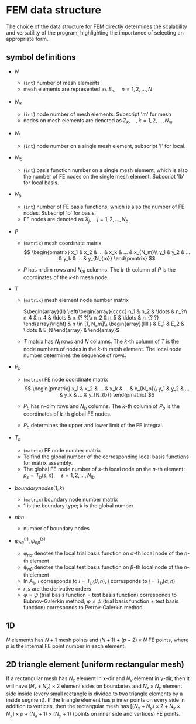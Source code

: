 # FEM data structure

The choice of the data structure for FEM directly determines the scalability and versatility of the program, highlighting the importance of selecting an appropriate form.

## symbol definitions

* $N$ 

  * (`int`) number of mesh elements
  * mesh elements are represented as $E_n,\quad n=1,2,...,N$

* $N_m$

  * (`int`) node number of mesh elements. Subscript 'm' for mesh
  * nodes on mesh elements are denoted as $Z_k, \quad, k=1,2,...,N_m$ 

* $N_l$

  * (`int`) node number on a single mesh element, subscript 'l' for local.

* $N_{lb}$

  * (`int`) basis function number on a single mesh element, which is also the number of FE nodes on the single mesh element. Subscript 'lb' for local basis.

* $N_b$

  * (`int`) number of FE basis functions, which is also the number of FE nodes. Subscript 'b' for basis.
  * FE nodes are denoted as $X_j, \quad j=1,2,...,N_b$

* $P$ 

  * (`matrix`) mesh coordinate matrix
    $$
    \begin{pmatrix}
    x_1  & x_2 & ... & x_k & ... & x_{N_m}\\
    y_1  & y_2 & ... & y_k & ... & y_{N_{m}}
    \end{pmatrix}
    $$

  * $P$ has n-dim rows and $N_m$ columns. The $k$-th column of $P$ is the coordinates of the $k$-th mesh node.

* T

  * (`matrix`) mesh element node number matrix

    $\begin{array}{ll}  \left(\begin{array}{cccc}    n_1 & n_2 & \ldots & n_?\\   n_4 & n_4 & \ldots & n_{? ?}\\    n_2 & n_5 & \ldots & n_{? ?}  \end{array}\right) & n \in [1, N_m]\\  \begin{array}{lllll}    & E_1 & E_2 & \ldots  & E_N  \end{array} & \end{array}$

  * $T$ matrix has $N_l$ rows and $N$ columns. The $k$-th column of $T$ is the node numbers of nodes in the $k$-th mesh element. The local node number determines the sequence of rows.

* $P_b$

  * (`matrix`) FE node coordinate matrix
    $$
    \begin{pmatrix}
    x_1  & x_2 & ... & x_k & ... & x_{N_b}\\
    y_1  & y_2 & ... & y_k & ... & y_{N_{b}}
    \end{pmatrix}
    $$

  * $P_b$ has n-dim rows and $N_b$ columns. The $k$-th column of $P_b$ is the coordinates of $k$-th global FE nodes.

  * $P_b$ determines the upper and lower limit of the FE integral.

* $T_b$ 

  * (`matrix`) FE node number matrix
  * To find the global number of the corresponding local basis functions for matrix assembly.
  * The global FE node number  of $s$-th local node on the $n$-th element: $p_s=T_b (s,n),\quad s=1,2,...,N_{lb}$

* $boundarynodes(1,k)$

  * (`matrix`) boundary node number matrix
  * 1 is the boundary type; $k$ is the global number

* $nbn$

  * number of boundary nodes

* $\varphi_{n\alpha}^{(r)}, \psi_{n\beta}^{(s)}$

  * $\varphi_{n\alpha}$ denotes the local trial basis function on $\alpha$-th local node of the $n$-th element
  * $\psi_{n\beta}$ denotes the local test basis function on $\beta$-th local node of the $n$-th element
  * In $A_{ij}$, $i$ corresponds to $i=T_b(\beta,n)$, $j$ corresponds to $j=T_b(\alpha, n)$
  * $r, s$ are the derivative orders
  * $\varphi=\psi$ (trial basis function $=$ test basis function) corresponds to Bubnov-Galerkin method; $\varphi \neq \psi$ (trial basis function $\neq$ test basis function) corresponds to Petrov-Galerkin method.



## 1D

$N$ elements has $N+1$ mesh points and $(N+1)+(p-2)\times N$ FE points, where $p$ is the internal FE point number in each element.



## 2D triangle element (uniform rectangular mesh)

If a  rectangular mesh has $N_x$ element in x-dir and $N_y$ element in y-dir, then it will have $(N_x + N_y)\times 2$ element sides on boundaries and $N_x \times N_y$ element side inside (every small rectangle is divided to two triangle elements by a inside segment). If the triangle element has $p$ inner points on every side in addition to vertices, then the rectangular mesh has $\left[ (N_x + N_y)\times 2 + N_x\times N_y \right] \times p + (N_x+1)\times(N_y+1)$  (points on inner side and vertices) FE points.

